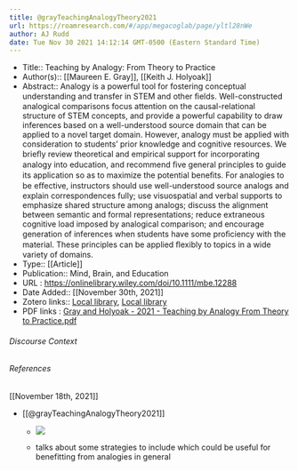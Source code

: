 ```yaml
---
title: @grayTeachingAnalogyTheory2021
url: https://roamresearch.com/#/app/megacoglab/page/yltl28nWe
author: AJ Rudd
date: Tue Nov 30 2021 14:12:14 GMT-0500 (Eastern Standard Time)
---
```


- Title:: Teaching by Analogy: From Theory to Practice
- Author(s):: [[Maureen E. Gray]], [[Keith J. Holyoak]]
- Abstract:: Analogy is a powerful tool for fostering conceptual understanding and transfer in STEM and other ﬁelds. Well-constructed analogical comparisons focus attention on the causal-relational structure of STEM concepts, and provide a powerful capability to draw inferences based on a well-understood source domain that can be applied to a novel target domain. However, analogy must be applied with consideration to students’ prior knowledge and cognitive resources. We brieﬂy review theoretical and empirical support for incorporating analogy into education, and recommend ﬁve general principles to guide its application so as to maximize the potential beneﬁts. For analogies to be eﬀective, instructors should use well-understood source analogs and explain correspondences fully; use visuospatial and verbal supports to emphasize shared structure among analogs; discuss the alignment between semantic and formal representations; reduce extraneous cognitive load imposed by analogical comparison; and encourage generation of inferences when students have some proﬁciency with the material. These principles can be applied ﬂexibly to topics in a wide variety of domains.
- Type:: [[Article]]
- Publication:: Mind, Brain, and Education
- URL : https://onlinelibrary.wiley.com/doi/10.1111/mbe.12288
- Date Added:: [[November 30th, 2021]]
- Zotero links:: [Local library](zotero://select/groups/2451508/items/GZZ4UNPH), [Local library](https://www.zotero.org/groups/2451508/items/GZZ4UNPH)
- PDF links : [Gray and Holyoak - 2021 - Teaching by Analogy From Theory to Practice.pdf](zotero://open-pdf/groups/2451508/items/U9G5Q738)

###### Discourse Context



###### References

[[November 18th, 2021]]

- [[@grayTeachingAnalogyTheory2021]]

    - ![](https://firebasestorage.googleapis.com/v0/b/firescript-577a2.appspot.com/o/imgs%2Fapp%2Fmegacoglab%2FrYl8YHRJUg.png?alt=media&token=39cf96ff-0ab4-4256-b8d0-5a3621482090)

    - talks about some strategies to include which could be useful for benefitting from analogies in general
